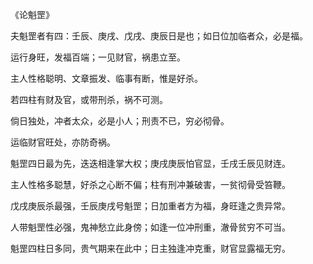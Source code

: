 《论魁罡》

夫魁罡者有四：壬辰、庚戌、戊戌、庚辰日是也；如日位加临者众，必是福。

运行身旺，发福百端；一见财官，祸患立至。

主人性格聪明、文章振发、临事有断，惟是好杀。

若四柱有财及官，或带刑杀，祸不可测。

倘日独处，冲者太众，必是小人；刑责不已，穷必彻骨。

运临财官旺处，亦防奇祸。

魁罡四日最为先，迭迭相逢掌大权；庚戌庚辰怕官显，壬戌壬辰见财连。

主人性格多聪慧，好杀之心断不偏；柱有刑冲兼破害，一贫彻骨受笞鞭。

戊戌庚辰杀最强，壬辰庚戌号魁罡；日加重者方为福，身旺逢之贵异常。

人带魁罡性必强，鬼神愁立此身傍；如逢一位冲刑重，澈骨贫穷不可当。

魁罡四柱日多同，贵气期来在此中；日主独逢冲克重，财官显露福无穷。

